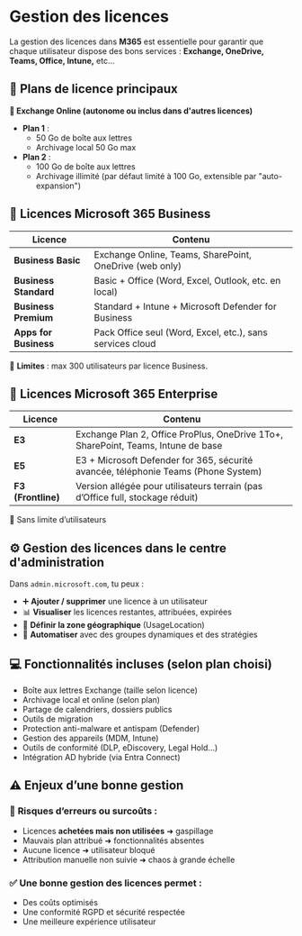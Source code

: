 # Gestion des licences

La gestion des licences dans **M365** est essentielle pour garantir que chaque utilisateur dispose des bons services : **Exchange, OneDrive, Teams, Office, Intune,** etc…



## **🧩 Plans de licence principaux**

**📧 Exchange Online (autonome ou inclus dans d'autres licences)**

- **Plan 1** :
  - 50 Go de boîte aux lettres
  - Archivage local 50 Go max
- **Plan 2** :
  - 100 Go de boîte aux lettres
  - Archivage illimité (par défaut limité à 100 Go, extensible par "auto-expansion")

## **🧰 Licences Microsoft 365 Business**

| **Licence** | **Contenu** |
|----|----|
| **Business Basic** | Exchange Online, Teams, SharePoint, OneDrive (web only) |
| **Business Standard** | Basic + Office (Word, Excel, Outlook, etc. en local) |
| **Business Premium** | Standard + Intune + Microsoft Defender for Business |
| **Apps for Business** | Pack Office seul (Word, Excel, etc.), sans services cloud |

🔸 **Limites** : max 300 utilisateurs par licence Business.



## **🏢 Licences Microsoft 365 Enterprise**

| **Licence** | **Contenu** |
|----|----|
| **E3** | Exchange Plan 2, Office ProPlus, OneDrive 1To+, SharePoint, Teams, Intune de base |
| **E5** | E3 + Microsoft Defender for 365, sécurité avancée, téléphonie Teams (Phone System) |
| **F3 (Frontline)** | Version allégée pour utilisateurs terrain (pas d’Office full, stockage réduit) |

🔸 Sans limite d’utilisateurs



## **⚙️ Gestion des licences dans le centre d'administration**

Dans `admin.microsoft.com`, tu peux :

- ➕ **Ajouter / supprimer** une licence à un utilisateur
- 📊 **Visualiser** les licences restantes, attribuées, expirées
- 📍 **Définir la zone géographique** (UsageLocation)
- 🔁 **Automatiser** avec des groupes dynamiques et des stratégies

## **💻 Fonctionnalités incluses (selon plan choisi)**

- Boîte aux lettres Exchange (taille selon licence)
- Archivage local et online (selon plan)
- Partage de calendriers, dossiers publics
- Outils de migration
- Protection anti-malware et antispam (Defender)
- Gestion des appareils (MDM, Intune)
- Outils de conformité (DLP, eDiscovery, Legal Hold…)
- Intégration AD hybride (via Entra Connect)



## **⚠️ Enjeux d’une bonne gestion**

### 🚨 **Risques d’erreurs ou surcoûts** :

- Licences **achetées mais non utilisées** ➜ gaspillage
- Mauvais plan attribué ➜ fonctionnalités absentes
- Aucune licence ➜ utilisateur bloqué
- Attribution manuelle non suivie ➜ chaos à grande échelle

### ✅ Une **bonne gestion des licences** permet :

- Des coûts optimisés
- Une conformité RGPD et sécurité respectée
- Une meilleure expérience utilisateur

